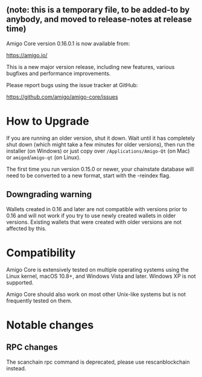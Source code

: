 ## (note: this is a temporary file, to be added-to by anybody, and moved to release-notes at release time)

Amigo Core version 0.16.0.1 is now available from:

  <https://amigo.io/>

This is a new major version release, including new features, various bugfixes
and performance improvements.

Please report bugs using the issue tracker at GitHub:

  <https://github.com/amigo/amigo-core/issues>


How to Upgrade
==============

If you are running an older version, shut it down. Wait until it has completely
shut down (which might take a few minutes for older versions), then run the
installer (on Windows) or just copy over `/Applications/Amigo-Qt` (on Mac)
or `amigod`/`amigo-qt` (on Linux).

The first time you run version 0.15.0 or newer, your chainstate database will need to be converted to a
new format, start with the -reindex flag.


Downgrading warning
-------------------

Wallets created in 0.16 and later are not compatible with versions prior to 0.16
and will not work if you try to use newly created wallets in older versions. Existing
wallets that were created with older versions are not affected by this.

Compatibility
==============

Amigo Core is extensively tested on multiple operating systems using
the Linux kernel, macOS 10.8+, and Windows Vista and later. Windows XP is not supported.

Amigo Core should also work on most other Unix-like systems but is not
frequently tested on them.

Notable changes
===============


RPC changes
------------

The scanchain rpc command is deprecated, please use rescanblockchain instead.








